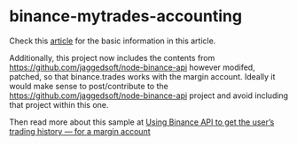 # binance-mytrades-accounting

Check this [article](https://mgalli-com-dev.medium.com/using-binance-api-to-get-the-users-trading-history-e459c643878b) for the basic information in this article. 

Additionally, this project now includes the contents from https://github.com/jaggedsoft/node-binance-api however modifed, patched, so that binance.trades works with the margin account. Ideally it would make sense to post/contribute to the https://github.com/jaggedsoft/node-binance-api project and avoid including that project within this one. 

Then read more about this sample at [Using Binance API to get the user’s trading history — for a margin account](https://mgalli-com-dev.medium.com/using-binance-api-to-get-the-users-trading-history-for-a-margin-account-a11e3d6f31a6)